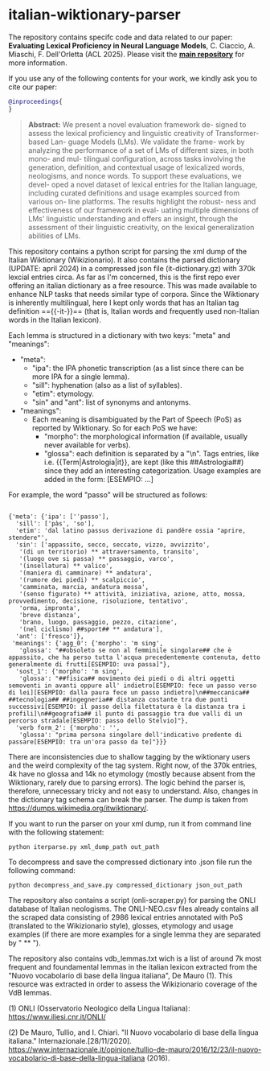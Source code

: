 # italian-wiktionary-parser

The repository contains specifc code and data related to our paper: **Evaluating Lexical Proficiency in Neural Language Models**, C. Ciaccio, A. Miaschi, F. Dell'Orletta (ACL 2025). Please visit the **[main repository](https://github.com/snizio/Lexical-Proficiency/tree/main)** for more information. 

If you use any of the following contents for your work, we kindly ask you to cite our paper:

```bibtex
@inproceedings{
}
```

> **Abstract:** We present a novel evaluation framework de-
signed to assess the lexical proficiency and
linguistic creativity of Transformer-based Lan-
guage Models (LMs). We validate the frame-
work by analyzing the performance of a set of
LMs of different sizes, in both mono- and mul-
tilingual configuration, across tasks involving
the generation, definition, and contextual usage
of lexicalized words, neologisms, and nonce
words. To support these evaluations, we devel-
oped a novel dataset of lexical entries for the
Italian language, including curated definitions
and usage examples sourced from various on-
line platforms. The results highlight the robust-
ness and effectiveness of our framework in eval-
uating multiple dimensions of LMs’ linguistic
understanding and offers an insight, through
the assessment of their linguistic creativity, on
the lexical generalization abilities of LMs.

This repository contains a python script for parsing the xml dump of the Italian Wiktionary (Wikizionario). It also contains the parsed dictionary (UPDATE: april 2024) in a compressed json file (it-dictionary.gz) with 370k lexcial entries circa. As far as I'm concerned, this is the first repo ever offering an italian dictionary as a free resource. This was made available to enhance NLP tasks that needs similar type of corpora. Since the Wiktionary is inherently multilingual, here I kept only words that has an Italian tag definition =={{-it-}}== (that is, Italian words and frequently used non-Italian words in the Italian lexicon). 

Each lemma is structured in a dictionary with two keys: "meta" and "meanings":

- "meta":
  - "ipa": the IPA phonetic transcription (as a list since there can be more IPA for a single lemma).
  - "sill": hyphenation (also as a list of syllables).
  - "etim": etymology.
  - "sin" and "ant": list of synonyms and antonyms.
- "meanings":
  - Each meaning is disambiguated by the Part of Speech (PoS) as reported by Wiktionary. So for each PoS we have:
    - "morpho": the morphological information (if available, usually never available for verbs).
    - "glossa": each definition is separated by a "\n". Tags entries, like i.e. {{Term|Astrologia|it}}, are kept (like this ##Astrologia##) since they add an interesting categorization. Usage examples are added in the form: [ESEMPIO: ...]

For example, the word "passo" will be structured as follows:

```

{'meta': {'ipa': ['ˈpasso'],
  'sill': ['pàs', 'so'],
  'etim': 'dal latino passus derivazione di pandĕre ossia "aprire, stendere"',
  'sin': ['appassito, secco, seccato, vizzo, avvizzito',
   '(di un territorio) ** attraversamento, transito',
   '(luogo ove si passa) ** passaggio, varco',
   '(insellatura) ** valico',
   '(maniera di camminare) ** andatura',
   '(rumore dei piedi) ** scalpiccio',
   'camminata, marcia, andatura mossa',
   '(senso figurato) ** attività, iniziativa, azione, atto, mossa, provvedimento, decisione, risoluzione, tentativo',
   'orma, impronta',
   'breve distanza',
   'brano, luogo, passaggio, pezzo, citazione',
   '(nel ciclismo) ##sport## ** andatura'],
  'ant': ['fresco']},
 'meanings': {'agg_0': {'morpho': 'm sing',
   'glossa': "##obsoleto se non al femminile singolare## che è appassito, che ha perso tutta l'acqua precedentemente contenuta, detto generalmente di frutti[ESEMPIO: uva passa]"},
  'sost_1': {'morpho': 'm sing',
   'glossa': "##fisica## movimento dei piedi o di altri oggetti semoventi in avanti oppure all' indietro[ESEMPIO: fece un passo verso di lei][ESEMPIO: dalla paura fece un passo indietro]\n##meccanica## ##tecnologia## ##ingegneria## distanza costante tra due punti successivi[ESEMPIO: il passo della filettatura è la distanza tra i profili]\n##geografia## il punto di passaggio tra due valli di un percorso stradale[ESEMPIO: passo dello Stelvio]"},
  'verb form_2': {'morpho': '',
   'glossa': "prima persona singolare dell'indicativo predente di passare[ESEMPIO: tra un'ora passo da te]"}}}

```

There are inconsistencies due to shallow tagging by the wiktionary users and the weird complexity of the tag system. Right now, of the 370k entries, 4k have no glossa and 14k no etymology (mostly because absent from the Wiktionary, rarely due to parsing errors). The logic behind the parser is, therefore, unnecessary tricky and not easy to understand. Also, changes in the dictionary tag schema can break the parser.
The dump is taken from https://dumps.wikimedia.org/itwiktionary/.

If you want to run the parser on your xml dump, run it from command line with the following statement: 

```
python iterparse.py xml_dump_path out_path
```

To decompress and save the compressed dictionary into .json file run the following command:

```
python decompress_and_save.py compressed_dictionary json_out_path
```

The repository also contains a script (onli-scraper.py) for parsing the ONLI database of Italian neologisms. The ONLI-NEO.csv files already contains all the scraped data consisting of 2986 lexical entries annotated with PoS (translated to the Wikizionario style), glosses, etymology and usage examples (if there are more examples for a single lemma they are separated by " ** ").

The repository also contains vdb_lemmas.txt wich is a list of around 7k most frequent and foundamental lemmas in the italian lexicon extracted from the "Nuovo vocabolario di base della lingua italiana", De Mauro (1). This resource was extracted in order to assess the Wikizionario coverage of the VdB lemmas.


(1) ONLI (Osservatorio Neologico della Lingua Italiana): https://www.iliesi.cnr.it/ONLI/

(2) De Mauro, Tullio, and I. Chiari. "Il Nuovo vocabolario di base della lingua italiana." Internazionale.[28/11/2020]. https://www.internazionale.it/opinione/tullio-de-mauro/2016/12/23/il-nuovo-vocabolario-di-base-della-lingua-italiana (2016).

